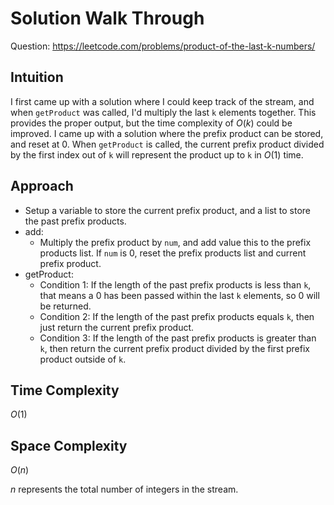 # Solution Walk Through
Question: https://leetcode.com/problems/product-of-the-last-k-numbers/

## Intuition
I first came up with a solution where I could keep track of the stream, and when `getProduct` was called, I'd multiply the last `k` elements together. This provides the proper output, but the time complexity of $O(k)$ could be improved. I came up with a solution where the prefix product can be stored, and reset at 0. When `getProduct` is called, the current prefix product divided by the first index out of `k` will represent the product up to `k` in $O(1)$ time.

## Approach
- Setup a variable to store the current prefix product, and a list to store the past prefix products.
- add:
    - Multiply the prefix product by `num`, and add value this to the prefix products list. If `num` is 0, reset the prefix products list and current prefix product.
- getProduct:
    - Condition 1: If the length of the past prefix products is less than `k`, that means a 0 has been passed within the last `k` elements, so 0 will be returned.
    - Condition 2: If the length of the past prefix products equals `k`, then just return the current prefix product.
    - Condition 3: If the length of the past prefix products is greater than `k`, then return the current prefix product divided by the first prefix product outside of `k`.

## Time Complexity
$O(1)$

## Space Complexity
$O(n)$

$n$ represents the total number of integers in the stream.